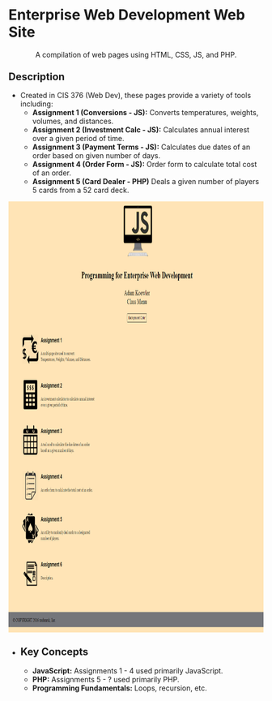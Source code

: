 # Enterprise Web Development Web Site
<p align="center">
A compilation of web pages using HTML, CSS, JS, and PHP.
</p>

<h3><b><big>Description</big></b></h3>
<ul><li>Created in CIS 376 (Web Dev), these pages provide a variety of tools including:
<ul><li><b>Assignment 1 (Conversions - JS):</b> Converts temperatures, weights, volumes, and distances.</li></ul>
<ul><li><b>Assignment 2 (Investment Calc - JS):</b> Calculates annual interest over a given period of time.</li></ul>
<ul><li><b>Assignment 3 (Payment Terms - JS):</b> Calculates due dates of an order based on given number of days.</li></ul>
<ul><li><b>Assignment 4 (Order Form - JS):</b> Order form to calculate total cost of an order.</li></ul>
<ul><li><b>Assignment 5 (Card Dealer - PHP)</b> Deals a given number of players 5 cards from a 52 card deck.</li></ul>

</li></ul>
<p align="center">
<a href="https://github.com/xadamxk/Class-Work/blob/master/Enterprise%20Web%20Development/Images/Screenshots/Menu.png"><img src="https://github.com/xadamxk/Class-Work/blob/master/Enterprise%20Web%20Development/Images/Screenshots/Menu.png" width="850" height="850" title="Menu Screenshot" /></a>
</p>

<ul><li><h3><b><big>Key Concepts</big></b></h3>
<ul><li><b>JavaScript:</b> Assignments 1 - 4 used primarily JavaScript.</li></ul>
<ul><li><b>PHP:</b> Assignments 5 - ? used primarily PHP.</li></ul>
<ul><li><b>Programming Fundamentals:</b> Loops, recursion, etc.</li></ul>

</li></ul>
